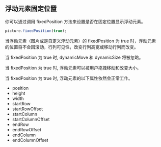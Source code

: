 ## 浮动元素固定位置
你可以通过调用 fixedPosition 方法来设置是否在固定位置显示浮动元素。
```JavaScript
picture.fixedPosition(true);
```

当浮动元素（图片或是自定义浮动元素）的 fixedPosition 为 true 时，浮动元素的位置将不会因滚动，行列可见性，改变行列高宽或移动行列而改变。

当 fixedPosition 为 true 时, dynamicMove 和 dynamicSize 将被忽略。

当 fixedPosition 为 true 时, 浮动元素可以被用户拖拽移动和改变大小。

当 fixedPosition 为 true 时, 浮动元素的以下属性依然会正常工作。

* position
* height
* width
* startRow
* startRowOffset
* startColumn
* startColumnOffset
* endRow
* endRowOffset
* endColumn
* endColumnOffset